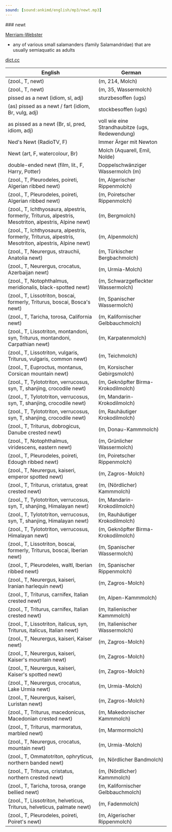 ```yaml
---
sound: [sound:ankimd/english/mp3/newt.mp3]
---
```


\### newt

[Merriam-Webster](https://www.merriam-webster.com/dictionary/newt)

- any of various small salamanders (family Salamandridae) that are usually semiaquatic as adults

[dict.cc](https://www.dict.cc/newt)

| English        | German       |
| -------------- | ------------ |
|  (zool., T, newt) |  (m, 214, Molch) |
|  (zool., T, newt) |  (m, 35, Wassermolch) |
| pissed as a newt (idiom, sl, adj) | sturzbesoffen (ugs) |
| (as) pissed as a newt / fart (idiom, Br, vulg, adj) | stockbesoffen (ugs) |
| as pissed as a newt (Br, sl, pred, idiom, adj) | voll wie eine Strandhaubitze (ugs, Redewendung) |
| Ned's Newt (RadioTV, F) | Immer Ärger mit Newton |
| Newt (art, F, watercolour, Br) | Molch (Aquarell, Emil, Nolde) |
| double-ended newt (film, lit., F, Harry, Potter) | Doppelschwänziger Wassermolch (m) |
|  (zool., T, Pleurodeles, poireti, Algerian ribbed newt) |  (m, Algerischer Rippenmolch) |
|  (zool., T, Pleurodeles, poireti, Algerian ribbed newt) |  (m, Poiretscher Rippenmolch) |
|  (zool., T, Ichthyosaura, alpestris, formerly, Triturus, alpestris, Mesotriton, alpestris, Alpine newt) |  (m, Bergmolch) |
|  (zool., T, Ichthyosaura, alpestris, formerly, Triturus, alpestris, Mesotriton, alpestris, Alpine newt) |  (m, Alpenmolch) |
|  (zool., T, Neurergus, strauchii, Anatolia newt) |  (m, Türkischer Bergbachmolch) |
|  (zool., T, Neurergus, crocatus, Azerbaijan newt) |  (m, Urmia-Molch) |
|  (zool., T, Notophthalmus, meridionalis, black-spotted newt) |  (m, Schwarzgefleckter Wassermolch) |
|  (zool., T, Lissotriton, boscai, formerly, Triturus, boscai, Bosca's newt) |  (m, Spanischer Wassermolch) |
|  (zool., T, Taricha, torosa, California newt) |  (m, Kalifornischer Gelbbauchmolch) |
|  (zool., T, Lissotriton, montandoni, syn, Triturus, montandoni, Carpathian newt) |  (m, Karpatenmolch) |
|  (zool., T, Lissotriton, vulgaris, Triturus, vulgaris, common newt) |  (m, Teichmolch) |
|  (zool., T, Euproctus, montanus, Corsican mountain newt) |  (m, Korsischer Gebirgsmolch) |
|  (zool., T, Tylototriton, verrucosus, syn, T, shanjing, crocodile newt) |  (m, Geknöpfter Birma-Krokodilmolch) |
|  (zool., T, Tylototriton, verrucosus, syn, T, shanjing, crocodile newt) |  (m, Mandarin-Krokodilmolch) |
|  (zool., T, Tylototriton, verrucosus, syn, T, shanjing, crocodile newt) |  (m, Rauhäutiger Krokodilmolch) |
|  (zool., T, Triturus, dobrogicus, Danube crested newt) |  (m, Donau-Kammmolch) |
|  (zool., T, Notophthalmus, viridescens, eastern newt) |  (m, Grünlicher Wassermolch) |
|  (zool., T, Pleurodeles, poireti, Edough ribbed newt) |  (m, Poiretscher Rippenmolch) |
|  (zool., T, Neurergus, kaiseri, emperor spotted newt) |  (m, Zagros-Molch) |
|  (zool., T, Triturus, cristatus, great crested newt) |  (m, (Nördlicher) Kammmolch) |
|  (zool., T, Tylototriton, verrucosus, syn, T, shanjing, Himalayan newt) |  (m, Mandarin-Krokodilmolch) |
|  (zool., T, Tylototriton, verrucosus, syn, T, shanjing, Himalayan newt) |  (m, Rauhäutiger Krokodilmolch) |
|  (zool., T, Tylototriton, verrucosus, Himalayan newt) |  (m, Geknöpfter Birma-Krokodilmolch) |
|  (zool., T, Lissotriton, boscai, formerly, Triturus, boscai, Iberian newt) |  (m, Spanischer Wassermolch) |
|  (zool., T, Pleurodeles, waltl, Iberian ribbed newt) |  (m, Spanischer Rippenmolch) |
|  (zool., T, Neurergus, kaiseri, Iranian harlequin newt) |  (m, Zagros-Molch) |
|  (zool., T, Triturus, carnifex, Italian crested newt) |  (m, Alpen-Kammmolch) |
|  (zool., T, Triturus, carnifex, Italian crested newt) |  (m, Italienischer Kammmolch) |
|  (zool., T, Lissotriton, italicus, syn, Triturus, italicus, Italian newt) |  (m, Italienischer Wassermolch) |
|  (zool., T, Neurergus, kaiseri, Kaiser newt) |  (m, Zagros-Molch) |
|  (zool., T, Neurergus, kaiseri, Kaiser's mountain newt) |  (m, Zagros-Molch) |
|  (zool., T, Neurergus, kaiseri, Kaiser's spotted newt) |  (m, Zagros-Molch) |
|  (zool., T, Neurergus, crocatus, Lake Urmia newt) |  (m, Urmia-Molch) |
|  (zool., T, Neurergus, kaiseri, Luristan newt) |  (m, Zagros-Molch) |
|  (zool., T, Triturus, macedonicus, Macedonian crested newt) |  (m, Makedonischer Kammmolch) |
|  (zool., T, Triturus, marmoratus, marbled newt) |  (m, Marmormolch) |
|  (zool., T, Neurergus, crocatus, mountain newt) |  (m, Urmia-Molch) |
|  (zool., T, Ommatotriton, ophryticus, northern banded newt) |  (m, Nördlicher Bandmolch) |
|  (zool., T, Triturus, cristatus, northern crested newt) |  (m, (Nördlicher) Kammmolch) |
|  (zool., T, Taricha, torosa, orange bellied newt) |  (m, Kalifornischer Gelbbauchmolch) |
|  (zool., T, Lissotriton, helveticus, Triturus, helveticus, palmate newt) |  (m, Fadenmolch) |
|  (zool., T, Pleurodeles, poireti, Poiret's newt) |  (m, Algerischer Rippenmolch) |

